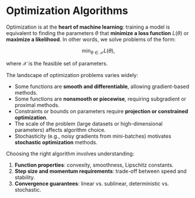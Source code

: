 # Optimization Algorithms

Optimization is at the **heart of machine learning**: training a model is equivalent to finding the parameters $\theta$ that **minimize a loss function** $L(\theta)$ or **maximize a likelihood**. In other words, we solve problems of the form:

$$
\min_{\theta \in \mathcal{X}} L(\theta),
$$

where $\mathcal{X}$ is the feasible set of parameters.

The landscape of optimization problems varies widely:

- Some functions are **smooth and differentiable**, allowing gradient-based methods.  
- Some functions are **nonsmooth or piecewise**, requiring subgradient or proximal methods.  
- Constraints or bounds on parameters require **projection or constrained optimization**.  
- The scale of the problem (large datasets or high-dimensional parameters) affects algorithm choice.  
- Stochasticity (e.g., noisy gradients from mini-batches) motivates **stochastic optimization** methods.

Choosing the right algorithm involves understanding:

1. **Function properties**: convexity, smoothness, Lipschitz constants.  
2. **Step size and momentum requirements**: trade-off between speed and stability.  
3. **Convergence guarantees**: linear vs. sublinear, deterministic vs. stochastic.  

